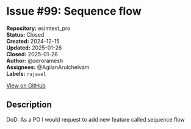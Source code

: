# Issue #99: Sequence flow 

**Repository:** esimtest_pro  
**Status:** Closed  
**Created:** 2024-12-15  
**Updated:** 2025-01-26  
**Closed:** 2025-01-26  
**Author:** @aeroramesh  
**Assignees:** @AgilanArulchelvam  
**Labels:** `rajavel`  

[View on GitHub](https://github.com/Simtestlab/esimtest_pro/issues/99)

## Description

DoD: As a PO I would request to add new feature called sequence flow 